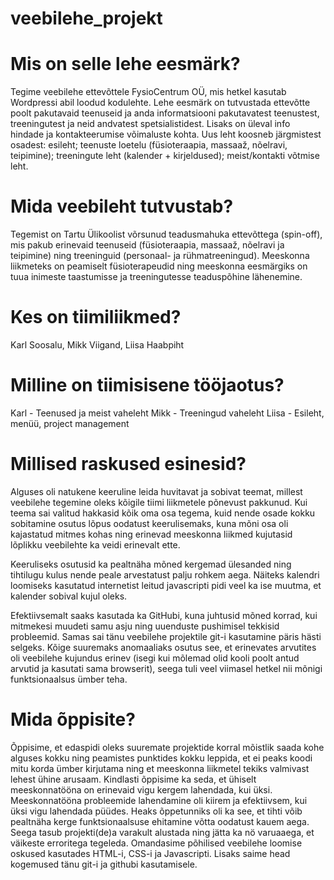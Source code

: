 # veebilehe_projekt

# Mis on selle lehe eesmärk?
Tegime veebilehe ettevõttele FysioCentrum OÜ, mis hetkel kasutab Wordpressi abil loodud kodulehte. Lehe eesmärk on tutvustada ettevõtte poolt pakutavaid teenuseid ja anda informatsiooni pakutavatest teenustest, treeningutest ja neid andvatest spetsialistidest. Lisaks on üleval info hindade ja kontakteerumise võimaluste kohta.
Uus leht koosneb järgmistest osadest:
esileht;
teenuste loetelu (füsioteraapia, massaaž, nõelravi, teipimine);
treeningute leht (kalender + kirjeldused);
meist/kontakti võtmise leht.
 
# Mida veebileht tutvustab?
Tegemist on Tartu Ülikoolist võrsunud teadusmahuka ettevõttega (spin-off), mis pakub erinevaid teenuseid (füsioteraapia, massaaž, nõelravi ja teipimine) ning treeninguid (personaal- ja rühmatreeningud). Meeskonna liikmeteks on peamiselt füsioterapeudid ning meeskonna eesmärgiks on tuua inimeste taastumisse ja treeningutesse teaduspõhine lähenemine.
 
# Kes on tiimiliikmed? 
Karl Soosalu, Mikk Viigand, Liisa Haabpiht
 
# Milline on tiimisisene tööjaotus?
Karl - Teenused ja meist vaheleht
Mikk - Treeningud vaheleht
Liisa - Esileht, menüü, project management
 
# Millised raskused esinesid?
Alguses oli natukene keeruline leida huvitavat ja sobivat teemat, millest veebilehe tegemine oleks kõigile tiimi liikmetele põnevust pakkunud. Kui teema sai valitud hakkasid kõik oma osa tegema, kuid nende osade kokku sobitamine osutus lõpus oodatust keerulisemaks, kuna mõni osa oli kajastatud mitmes kohas ning erinevad meeskonna liikmed kujutasid lõplikku veebilehte ka veidi erinevalt ette.

Keeruliseks osutusid ka pealtnäha mõned kergemad ülesanded ning tihtilugu kulus nende peale arvestatust palju rohkem aega. Näiteks kalendri loomiseks kasutatud internetist leitud javascripti pidi veel ka ise muutma, et kalender sobival kujul oleks.

Efektiivsemalt saaks kasutada ka GitHubi, kuna juhtusid mõned korrad, kui mitmekesi muudeti samu asju ning uuenduste pushimisel tekkisid probleemid. Samas sai tänu veebilehe projektile git-i kasutamine päris hästi selgeks. Kõige suuremaks anomaaliaks osutus see, et erinevates arvutites oli veebilehe kujundus erinev (isegi kui mõlemad olid kooli poolt antud arvutid ja kasutati sama browserit), seega tuli veel viimasel hetkel nii mõnigi funktsionaalsus ümber teha.

# Mida õppisite?
Õppisime, et edaspidi oleks suuremate projektide korral mõistlik saada kohe alguses kokku ning peamistes punktides kokku leppida, et ei peaks koodi mitu korda ümber kirjutama ning et meeskonna liikmetel tekiks valmivast lehest ühine arusaam. Kindlasti õppisime ka seda, et ühiselt meeskonnatööna on erinevaid vigu kergem lahendada, kui üksi. Meeskonnatööna probleemide lahendamine oli kiirem ja efektiivsem, kui üksi vigu lahendada püüdes. Heaks õppetunniks oli ka see, et tihti võib pealtnäha kerge funktsionaalsuse ehitamine võtta oodatust kauem aega. Seega tasub projekti(de)a varakult alustada ning jätta ka nö varuaaega, et väikeste erroritega tegeleda. Omandasime põhilised veebilehe loomise oskused kasutades HTML-i, CSS-i ja Javascripti. Lisaks saime head kogemused tänu git-i ja githubi kasutamisele. 
